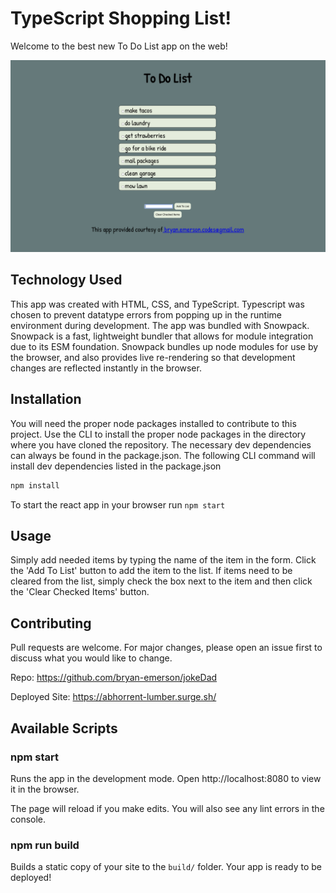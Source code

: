 # TypeScript Shopping List!

Welcome to the best new To Do List app on the web!

![user view](./public/userView.png)

## Technology Used

This app was created with HTML, CSS, and TypeScript. Typescript was chosen to prevent datatype errors from popping up in the runtime environment during development. The app was bundled with Snowpack. Snowpack is a fast, lightweight bundler that allows for module integration due to its ESM foundation. Snowpack bundles up node modules for use by the browser, and also provides live re-rendering so that development changes are reflected instantly in the browser.



## Installation

You will need the proper node packages installed to contribute to this project. Use the CLI to install the proper node packages in the directory where you have cloned the repository. The necessary dev dependencies can always be found in the package.json. The following CLI command will install dev dependencies listed in the package.json

```bash
npm install
```

To start the react app in your browser run
```npm start```

## Usage
Simply add needed items by typing the name of the item in the form. Click the 'Add To List' button to add the item to the list. If items need to be cleared from the list, simply check the box next to the item and then click the 'Clear Checked Items' button.

## Contributing
Pull requests are welcome. For major changes, please open an issue first to discuss what you would like to change.


Repo: https://github.com/bryan-emerson/jokeDad

Deployed Site: https://abhorrent-lumber.surge.sh/

## Available Scripts

### npm start

Runs the app in the development mode.
Open http://localhost:8080 to view it in the browser.

The page will reload if you make edits.
You will also see any lint errors in the console.

### npm run build

Builds a static copy of your site to the `build/` folder.
Your app is ready to be deployed!
